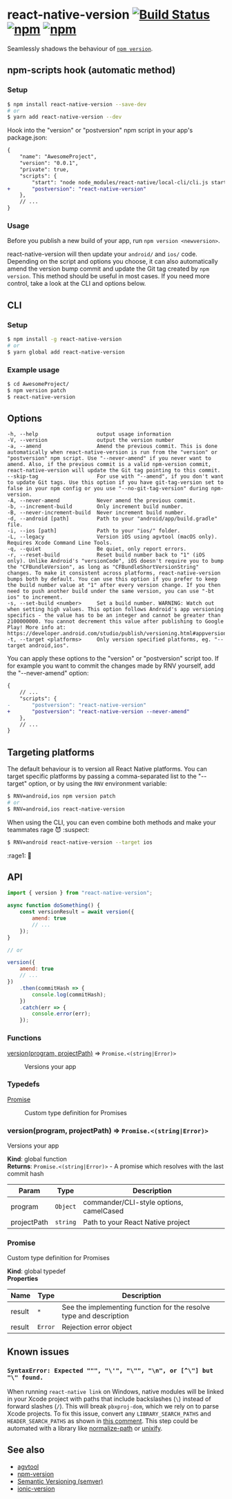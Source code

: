 # react-native-version [![Build Status](https://travis-ci.org/stovmascript/react-native-version.svg?branch=master)](https://travis-ci.org/stovmascript/react-native-version) [![npm](https://img.shields.io/npm/v/react-native-version.svg)](https://www.npmjs.com/package/react-native-version) [![npm](https://img.shields.io/npm/dm/react-native-version.svg)](https://www.npmjs.com/package/react-native-version)

Seamlessly shadows the behaviour of [`npm version`](https://docs.npmjs.com/cli/version).

## npm-scripts hook (automatic method)

### Setup

```bash
$ npm install react-native-version --save-dev
# or
$ yarn add react-native-version --dev
```

Hook into the "version" or "postversion" npm script in your app's package.json:

```diff
{
	"name": "AwesomeProject",
	"version": "0.0.1",
	"private": true,
	"scripts": {
		"start": "node node_modules/react-native/local-cli/cli.js start",
+		"postversion": "react-native-version"
	},
	// ...
}
```

### Usage

Before you publish a new build of your app, run `npm version <newversion>`.

react-native-version will then update your `android/` and `ios/` code. Depending on the script and options you choose, it can also automatically amend the version bump commit and update the Git tag created by `npm version`. This method should be useful in most cases. If you need more control, take a look at the CLI and options below.

## CLI

### Setup

```bash
$ npm install -g react-native-version
# or
$ yarn global add react-native-version
```

### Example usage

```bash
$ cd AwesomeProject/
$ npm version patch
$ react-native-version
```

## Options

<!-- START cli -->

    -h, --help                   output usage information
    -V, --version                output the version number
    -a, --amend                  Amend the previous commit. This is done automatically when react-native-version is run from the "version" or "postversion" npm script. Use "--never-amend" if you never want to amend. Also, if the previous commit is a valid npm-version commit, react-native-version will update the Git tag pointing to this commit.
    --skip-tag                   For use with "--amend", if you don't want to update Git tags. Use this option if you have git-tag-version set to false in your npm config or you use "--no-git-tag-version" during npm-version.
    -A, --never-amend            Never amend the previous commit.
    -b, --increment-build        Only increment build number.
    -B, --never-increment-build  Never increment build number.
    -d, --android [path]         Path to your "android/app/build.gradle" file.
    -i, --ios [path]             Path to your "ios/" folder.
    -L, --legacy                 Version iOS using agvtool (macOS only). Requires Xcode Command Line Tools.
    -q, --quiet                  Be quiet, only report errors.
    -r, --reset-build            Reset build number back to "1" (iOS only). Unlike Android's "versionCode", iOS doesn't require you to bump the "CFBundleVersion", as long as "CFBundleShortVersionString" changes. To make it consistent across platforms, react-native-version bumps both by default. You can use this option if you prefer to keep the build number value at "1" after every version change. If you then need to push another build under the same version, you can use "-bt ios" to increment.
    -s, --set-build <number>     Set a build number. WARNING: Watch out when setting high values. This option follows Android's app versioning specifics - the value has to be an integer and cannot be greater than 2100000000. You cannot decrement this value after publishing to Google Play! More info at: https://developer.android.com/studio/publish/versioning.html#appversioning
    -t, --target <platforms>     Only version specified platforms, eg. "--target android,ios".

<!-- END cli -->

You can apply these options to the "version" or "postversion" script too. If for example you want to commit the changes made by RNV yourself, add the "--never-amend" option:

```diff
{
	// ...
	"scripts": {
-		"postversion": "react-native-version"
+		"postversion": "react-native-version --never-amend"
	},
	// ...
}
```

## Targeting platforms

The default behaviour is to version all React Native platforms. You can target specific platforms by passing a comma-separated list to the "--target" option, or by using the `RNV` environment variable:

```bash
$ RNV=android,ios npm version patch
# or
$ RNV=android,ios react-native-version
```

When using the CLI, you can even combine both methods and make your teammates rage :smiling_imp: :suspect:

```bash
$ RNV=android react-native-version --target ios
```

:rage1: :speak_no_evil:

## API

```javascript
import { version } from "react-native-version";

async function doSomething() {
	const versionResult = await version({
		amend: true
		// ...
	});
}

// or

version({
	amend: true
	// ...
})
	.then(commitHash => {
		console.log(commitHash);
	})
	.catch(err => {
		console.error(err);
	});
```

<!-- START api -->

### Functions

<dl>
<dt><a href="#version">version(program, projectPath)</a> ⇒ <code>Promise.&lt;(string|Error)&gt;</code></dt>
<dd><p>Versions your app</p>
</dd>
</dl>

### Typedefs

<dl>
<dt><a href="#Promise">Promise</a></dt>
<dd><p>Custom type definition for Promises</p>
</dd>
</dl>

<a name="version"></a>

### version(program, projectPath) ⇒ <code>Promise.&lt;(string\|Error)&gt;</code>

Versions your app

**Kind**: global function  
**Returns**: <code>Promise.&lt;(string\|Error)&gt;</code> - A promise which resolves with the last commit hash

| Param       | Type                | Description                             |
| ----------- | ------------------- | --------------------------------------- |
| program     | <code>Object</code> | commander/CLI-style options, camelCased |
| projectPath | <code>string</code> | Path to your React Native project       |

<a name="Promise"></a>

### Promise

Custom type definition for Promises

**Kind**: global typedef  
**Properties**

| Name   | Type               | Description                                                        |
| ------ | ------------------ | ------------------------------------------------------------------ |
| result | <code>\*</code>    | See the implementing function for the resolve type and description |
| result | <code>Error</code> | Rejection error object                                             |

<!-- END api -->

## Known issues

### `SyntaxError: Expected """, "\'", "\"", "\n", or [^\"] but "\" found.`

When running `react-native link` on Windows, native modules will be linked in your Xcode project with paths that include backslashes (`\`) instead of forward slashes (`/`). This will break `pbxproj-dom`, which we rely on to parse Xcode projects. To fix this issue, convert any `LIBRARY_SEARCH_PATHS` and `HEADER_SEARCH_PATHS` as shown in [this comment](https://github.com/stovmascript/react-native-version/issues/52#issuecomment-393343784). This step could be automated with a library like [normalize-path](https://www.npmjs.com/package/normalize-path) or [unixify](https://www.npmjs.com/package/unixify).

## See also

* [agvtool](https://developer.apple.com/library/content/qa/qa1827/_index.html)
* [npm-version](https://docs.npmjs.com/cli/version)
* [Semantic Versioning (semver)](http://semver.org/)
* [ionic-version](https://github.com/stovmascript/ionic-version)
